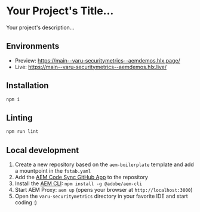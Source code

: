 # Your Project's Title...
Your project's description...

## Environments
- Preview: https://main--varu-securitymetrics--aemdemos.hlx.page/
- Live: https://main--varu-securitymetrics--aemdemos.hlx.live/

## Installation

```sh
npm i
```

## Linting

```sh
npm run lint
```

## Local development

1. Create a new repository based on the `aem-boilerplate` template and add a mountpoint in the `fstab.yaml`
1. Add the [AEM Code Sync GitHub App](https://github.com/apps/aem-code-sync) to the repository
1. Install the [AEM CLI](https://github.com/adobe/helix-cli): `npm install -g @adobe/aem-cli`
1. Start AEM Proxy: `aem up` (opens your browser at `http://localhost:3000`)
1. Open the `varu-securitymetrics` directory in your favorite IDE and start coding :)
